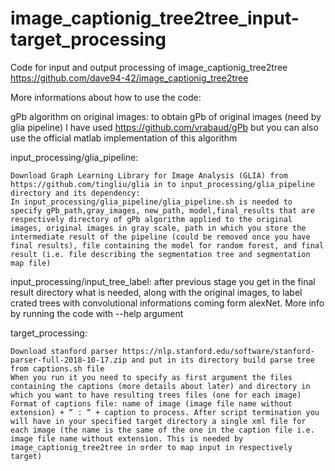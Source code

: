 # image_captionig_tree2tree_input-target_processing
Code for input and output processing of  image_captionig_tree2tree https://github.com/dave94-42/image_captionig_tree2tree

More informations about how to use the code:

gPb algorithm on original images: to obtain gPb of original images (need by glia pipeline) I have used https://github.com/vrabaud/gPb but you can also use the official matlab implementation of this algorithm

input_processing/glia_pipeline: 
        
	Download Graph Learning Library for Image Analysis (GLIA) from https://github.com/tingliu/glia in to input_processing/glia_pipeline directory and its dependency:
	In input_processing/glia_pipeline/glia_pipeline.sh is needed to specify gPb_path,gray_images, new_path, model,final_results that are respectively directory of gPb algorithm applied to the original images, original images in gray scale, path in which you store the intermediate result of the pipeline (could be removed once you have final results), file containing the model for random forest, and final result (i.e. file describing the segmentation tree and segmentation map file)
	
input_processing/input_tree_label: after previous stage you get in the final result directory what is needed, along with the original images, to label crated trees with convolutional informations coming form alexNet. More info by running the code with --help argument

target_processing: 
	
	Download stanford parser https://nlp.stanford.edu/software/stanford-parser-full-2018-10-17.zip and put in its directory build parse tree from captions.sh file
	When you run it you need to specify as first argument the files containing the captions (more details about later) and directory in which you want to have resulting trees files (one for each image)
	Format of captions file: name of image (image file name without extension) + “ : “ + caption to process. After script termination you will have in your specified target directory a single xml file for each image (the name is the same of the one in the caption file i.e. image file name without extension. This is needed by image_captionig_tree2tree in order to map input in respectively target)
